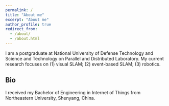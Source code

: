 ```yaml
---
permalink: /
title: "About me"
excerpt: "About me"
author_profile: true
redirect_from: 
  - /about/
  - /about.html
---
```


I am a postgraduate at National University of Defense Technology and Science and Technology on Parallel and Distributed Laboratory. My current research focuses on (1) visual SLAM; (2) event-based SLAM; (3) robotics.

## Bio
I received my Bachelor of Engineering in Internet of Things from Northeastern University, Shenyang, China.